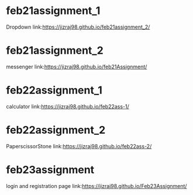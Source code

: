 # feb21assignment_1
Dropdown
link:https://jizraj98.github.io/feb21assignment_2/
# feb21assignment_2
messenger
link:https://jizraj98.github.io/feb21Assignment/
# feb22assignment_1
calculator
link:https://jizraj98.github.io/feb22ass-1/
# feb22assignment_2
PaperscissorStone
link:https://jizraj98.github.io/feb22ass-2/
# feb23assignment
login and registration page
link:https://jizraj98.github.io/Feb23Assignment/
